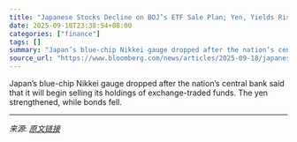 ```yaml
---
title: "Japanese Stocks Decline on BOJ’s ETF Sale Plan; Yen, Yields Rise"
date: 2025-09-18T23:38:54+08:00
categories: ["finance"]
tags: []
summary: "Japan’s blue-chip Nikkei gauge dropped after the nation’s central bank said that it will begin selling its holdings of exchange-traded funds. The yen strengthened, while bonds fell."
source_url: "https://www.bloomberg.com/news/articles/2025-09-18/japanese-stocks-set-to-rise-following-us-markets-rally-boj-eyed"
---
```


Japan’s blue-chip Nikkei gauge dropped after the nation’s central bank said that it will begin selling its holdings of exchange-traded funds. The yen strengthened, while bonds fell.

---

*来源: [原文链接](https://www.bloomberg.com/news/articles/2025-09-18/japanese-stocks-set-to-rise-following-us-markets-rally-boj-eyed)*
